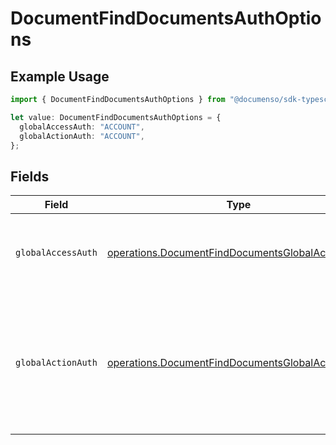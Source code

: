 # DocumentFindDocumentsAuthOptions

## Example Usage

```typescript
import { DocumentFindDocumentsAuthOptions } from "@documenso/sdk-typescript/models/operations";

let value: DocumentFindDocumentsAuthOptions = {
  globalAccessAuth: "ACCOUNT",
  globalActionAuth: "ACCOUNT",
};
```

## Fields

| Field                                                                                                                               | Type                                                                                                                                | Required                                                                                                                            | Description                                                                                                                         |
| ----------------------------------------------------------------------------------------------------------------------------------- | ----------------------------------------------------------------------------------------------------------------------------------- | ----------------------------------------------------------------------------------------------------------------------------------- | ----------------------------------------------------------------------------------------------------------------------------------- |
| `globalAccessAuth`                                                                                                                  | [operations.DocumentFindDocumentsGlobalAccessAuth](../../models/operations/documentfinddocumentsglobalaccessauth.md)                | :heavy_check_mark:                                                                                                                  | The type of authentication required for the recipient to access the document.                                                       |
| `globalActionAuth`                                                                                                                  | [operations.DocumentFindDocumentsGlobalActionAuth](../../models/operations/documentfinddocumentsglobalactionauth.md)                | :heavy_check_mark:                                                                                                                  | The type of authentication required for the recipient to sign the document. This field is restricted to Enterprise plan users only. |